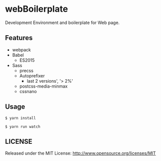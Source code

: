 # webBoilerplate
Development Environment and boilerplate for Web page.

## Features

- webpack
- Babel
    * ES2015
- Sass
    * precss
    * Autoprefixer
        * last 2 versions', '> 2%'
    * postcss-media-minmax
    * cssnano

## Usage

```
$ yarn install

$ yarn run watch
```

## LICENSE

Released under the MIT License: http://www.opensource.org/licenses/MIT
